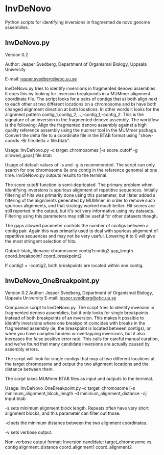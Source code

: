 # InvDeNovo
Python scripts for identifying inversions in fragmented de novo genome assemblies.


## InvDeNovo.py
Version 0.2

Author: Jesper Svedberg, Department of Organismal Biology, Uppsala University

E-mail: jesper.svedberg@ebc.uu.se

InvDeNovo.py tries to identify inversions in fragmented denovo assembles. It does this by
looking for inversion breakpoints in a MUMmer alignment coordinate file. The script looks
for a pairs of contigs that a) both align next to each other at two different locations on
a chromosome and b) have both changed alignment direction at both locations. In other words
it looks for the alignment pattern contig_1,contig_2,...,-contig_1,-contig_2. This is the
signature of an inversion in the fragmented denovo assembly.
The workflow is the following: Align the fragmented denovo assembly against a high quality
reference assembly using the nucmer tool in the MUMmer package. Convert the delta file to
a coordinate file in the BTAB format using "show-coords -Br file.delta > file.btab".

Usage: InvDeNovo.py -c target_chromosomes [-s score_cutoff -g allowed_gaps] file.btab

Usage of default values of -s and -g is recommended. The script can only search for one
chromosome (ie one contig in the reference genome) at one time.
InvDeNovo.py outputs results to the terminal.

The score cutoff function is semi-depricated. The primary problem when identifying inversions
is spurious alignment of repetitive sequences. Initially filtering of hits was primarily done
using this parameter, but I later added a filtering of the alignments generated by MUMmer, in
order to remove such spurious alignments, and that strategy worked much better. Hit scores are
still reported in the output, but it's not very informative using my datasets. Filtering using
this parameters may still be useful for other datasets though.

The gaps allowed parameter controls the number of contigs between a contig pair. Again this was
primarily used to deal with spurious alignment of repetitive sequences and may not be very
useful. Lowering it to 0 will give the most stringent selection of hits.

Output: btab_filename    chromosome    contig1:contig2    gap_length    coord_breakpoint1    coord_breakpoint2

If contig1 = -contig2, both breakpoints are located within one contig.


## InvDeNovo_OneBreakpoint.py
Version 0.2
Author: Jesper Svedberg, Department of Organismal Biology, Uppsala University
E-mail: jesper.svedberg@ebc.uu.se

Companion script to InvDeNovo.py. The script tries to identify inversion in fragmented denovo
assemblies, but it only looks for single breakpoints instead of both breakpoints of an inversion.
This makes it possible to identify inversions where one breakpoint coincides with breaks in the
fragmented assembly (ie, the breakpoint is located between contigs), or when you have complex
tandem or overlapping inversions, but it also increases the false positive error rate. This
calls for careful manual curation, and we've found that many candidate inversions are actually
caused by assembly errors.

The script will look for single contigs that map at two different locations at the target chromosome
and output the two alignment locations and the distance between them.

The script takes MUMmer BTAB files as input and outputs to the terminal.

Usage: InvDeNovo_OneBreakpoint.py -c target_chromosome [-s minimum_alignment_block_length -d minimum_alignment_distance -v] input.btab

-s sets minimum alignment block length. Repeats often have very short alignment blocks, and this
parameter can filter out those.

-d sets the minimum distance between the two alignment coordinates.

-v sets verbose output.

Non-verbose output format:
Inversion candidate: target_chromosome vs. contig	alignment_distance    coord_alignment1    coord_alignment2
